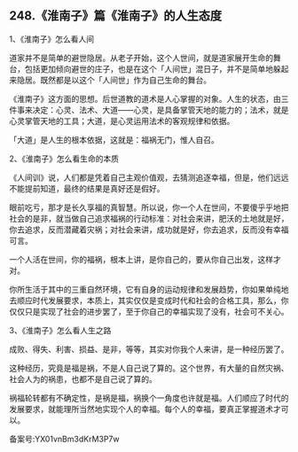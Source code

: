 ## 248.《淮南子》篇《淮南子》的人生态度
1、《淮南子》怎么看人间


道家并不是简单的避世隐居。从老子开始，这个人世间，就是道家展开生命的舞台，包括更加倾向避世的庄子，也是在这个「人间世」混日子，并不是简单地躲起来隐居。既然都是以这个「人间世」作为自己生命的舞台。


《淮南子》这方面的思想。后世道教的道术是人心掌握的对象。人生的状态，由三件事来决定：心灵、法术、大道——心灵，是具备掌管天地的能力的；法术，就是心灵掌管天地的工具；大道，是心灵运用法术的客观规律和依据。


「大道」是人生的根本依据，这就是：福祸无门，惟人自召。


2、《淮南子》怎么看生命的本质


《人间训》说，人们都是凭着自己主观价值观，去猜测追逐幸福，但是，他们远远不能提前知道，最终的结果是真好还是假好。


眼前吃亏，那才是长久享福的真智慧。所以说，你一个人在世间，不要傻乎乎地把社会的是非，就当做自己追求福祸的行动标准：对社会来讲，肥沃的土地就是好，你去追求，反而潜藏着灾祸；对社会来讲，成功就是好，你去追求，反而没有幸福可言。


一个人活在世间，你的福祸，根本上讲，是你自己的，要从你自己出发，这样才对。


你所生活于其中的三重自然环境，它有自身的运动规律和发展趋势，你如果单纯地去顺应时代发展要求，本质上，其实仅仅是变成时代和社会的合格工具，那么，你仅仅只是实现了社会的进步罢了，至于你自己的幸福实现了没有，社会可不关心。


3、《淮南子》怎么看人生之路


成败、得失、利害、损益、是非，等等，其实对你我个人来讲，是一种经历罢了。


这种经历，究竟是福是祸，不是人自己说了算的。这个世界，有大量的自然灾祸、社会人为的祸患，也都不是自己说了算的。


祸福轮转都有不确定性，是祸是福，祸换个一角度也许就是福。人们顺应了时代的发展要求，就能理所当然地实现个人的幸福。每个人的幸福，要真正掌握道术才可以。


备案号:YX01vnBm3dKrM3P7w

